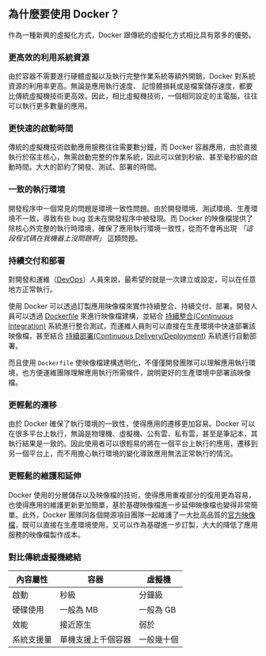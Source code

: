 ## 為什麼要使用 Docker？

作為一種新興的虛擬化方式，Docker 跟傳統的虛擬化方式相比具有眾多的優勢。

### 更高效的利用系統資源

由於容器不需要進行硬體虛擬以及執行完整作業系統等額外開銷，Docker 對系統資源的利用率更高。無論是應用執行速度、 記憶體損耗或是檔案儲存速度，都要比傳統虛擬機技術更高效。因此，相比虛擬機技術，一個相同設定的主電腦，往往可以執行更多數量的應用。

### 更快速的啟動時間

傳統的虛擬機技術啟動應用服務往往需要數分鐘，而 Docker 容器應用，由於直接執行於宿主核心，無需啟動完整的作業系統，因此可以做到秒級、甚至毫秒級的啟動時間。大大的節約了開發、測試、部署的時間。

### 一致的執行環境

開發程序中一個常見的問題是環境一致性問題。由於開發環境、測試環境、生產環境不一致，導致有些 bug 並未在開發程序中被發現。而 Docker 的映像檔提供了除核心外完整的執行時環境，確保了應用執行環境一致性，從而不會再出現 *「這段程式碼在我機器上沒問題啊」* 這類問題。

### 持續交付和部署

對開發和運維（[DevOps](https://zh.wikipedia.org/wiki/DevOps)）人員來說，最希望的就是一次建立或設定，可以在任意地方正常執行。

使用 Docker 可以透過訂製應用映像檔來實作持續整合、持續交付、部署。開發人員可以透過 [Dockerfile](https://docs.docker.com/engine/reference/builder/) 來進行映像檔建構，並結合 [持續整合(Continuous Integration)](https://en.wikipedia.org/wiki/Continuous_integration) 系統進行整合測試，而運維人員則可以直接在生產環境中快速部署該映像檔，甚至結合 [持續部署(Continuous Delivery/Deployment)](https://en.wikipedia.org/wiki/Continuous_delivery) 系統進行自動部署。

而且使用 `Dockerfile` 使映像檔建構透明化，不僅僅開發團隊可以理解應用執行環境，也方便運維團隊理解應用執行所需條件，說明更好的生產環境中部署該映像檔。

### 更輕鬆的遷移

由於 Docker 確保了執行環境的一致性，使得應用的遷移更加容易。Docker 可以在很多平台上執行，無論是物理機、虛擬機、公有雲、私有雲，甚至是筆記本，其執行結果是一致的。因此使用者可以很輕易的將在一個平台上執行的應用，遷移到另一個平台上，而不用擔心執行環境的變化導致應用無法正常執行的情況。

### 更輕鬆的維護和延伸

Docker 使用的分層儲存以及映像檔的技術，使得應用重複部分的復用更為容易，也使得應用的維護更新更加簡單，基於基礎映像檔進一步延伸映像檔也變得非常簡單。此外，Docker 團隊同各個開源項目團隊一起維護了一大批高品質的[官方映像檔](https://hub.docker.com/explore/)，既可以直接在生產環境使用，又可以作為基礎進一步訂製，大大的降低了應用服務的映像檔製作成本。

### 對比傳統虛擬機總結

|   內容屬性     |   容器    |   虛擬機   |
| --------   | --------  | ---------- |
| 啟動       | 秒級      | 分鐘級     |
| 硬碟使用   | 一般為 MB | 一般為 GB  |
| 效能       | 接近原生  | 弱於       |
| 系統支援量 | 單機支援上千個容器 | 一般幾十個 |
